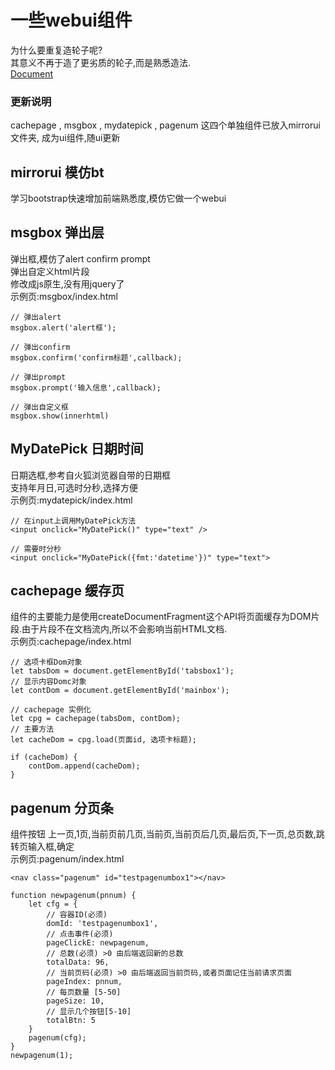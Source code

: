 ﻿# 一些webui组件
为什么要重复造轮子呢?  
其意义不再于造了更劣质的轮子,而是熟悉造法.  
[Document](https://mirrortom.date/mirrorui/index.html)  
### 更新说明
cachepage , msgbox , mydatepick , pagenum 这四个单独组件已放入mirrorui文件夹, 成为ui组件,随ui更新

## mirrorui 模仿bt
学习bootstrap快速增加前端熟悉度,模仿它做一个webui  
## msgbox 弹出层
弹出框,模仿了alert confirm prompt  
弹出自定义html片段  
修改成js原生,没有用jquery了  
示例页:msgbox/index.html
```
// 弹出alert
msgbox.alert('alert框');

// 弹出confirm
msgbox.confirm('confirm标题',callback);

// 弹出prompt
msgbox.prompt('输入信息',callback);

// 弹出自定义框
msgbox.show(innerhtml)
```

## MyDatePick 日期时间
日期选框,参考自火狐浏览器自带的日期框  
支持年月日,可选时分秒,选择方便  
示例页:mydatepick/index.html
```
// 在input上调用MyDatePick方法
<input onclick="MyDatePick()" type="text" />

// 需要时分秒
<input onclick="MyDatePick({fmt:'datetime'})" type="text">
```

## cachepage 缓存页
组件的主要能力是使用createDocumentFragment这个API将页面缓存为DOM片段.由于片段不在文档流内,所以不会影响当前HTML文档.  
示例页:cachepage/index.html  
```
// 选项卡框Dom对象
let tabsDom = document.getElementById('tabsbox1');
// 显示内容Domc对象
let contDom = document.getElementById('mainbox');

// cachepage 实例化
let cpg = cachepage(tabsDom, contDom);
// 主要方法
let cacheDom = cpg.load(页面id, 选项卡标题);

if (cacheDom) {
    contDom.append(cacheDom);
}
```

## pagenum 分页条
组件按钮 上一页,1页,当前页前几页,当前页,当前页后几页,最后页,下一页,总页数,跳转页输入框,确定  
示例页:pagenum/index.html  
```
<nav class="pagenum" id="testpagenumbox1"></nav>

function newpagenum(pnnum) {
    let cfg = {
        // 容器ID(必须)
        domId: 'testpagenumbox1',
        // 点击事件(必须)
        pageClickE: newpagenum,
        // 总数(必须) >0 由后端返回新的总数
        totalData: 96,
        // 当前页码(必须) >0 由后端返回当前页码,或者页面记住当前请求页面
        pageIndex: pnnum,
        // 每页数量 [5-50]
        pageSize: 10,
        // 显示几个按钮[5-10]
        totalBtn: 5
    }
    pagenum(cfg);
}
newpagenum(1);
```
